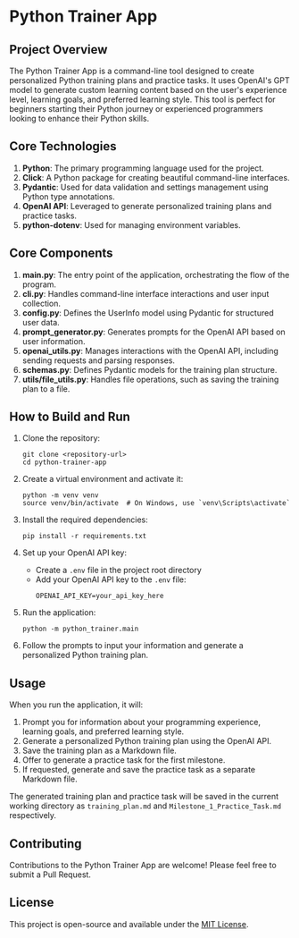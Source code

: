 # Python Trainer App

## Project Overview

The Python Trainer App is a command-line tool designed to create personalized Python training plans and practice tasks. It uses OpenAI's GPT model to generate custom learning content based on the user's experience level, learning goals, and preferred learning style. This tool is perfect for beginners starting their Python journey or experienced programmers looking to enhance their Python skills.

## Core Technologies

1. **Python**: The primary programming language used for the project.
2. **Click**: A Python package for creating beautiful command-line interfaces.
3. **Pydantic**: Used for data validation and settings management using Python type annotations.
4. **OpenAI API**: Leveraged to generate personalized training plans and practice tasks.
5. **python-dotenv**: Used for managing environment variables.

## Core Components

1. **main.py**: The entry point of the application, orchestrating the flow of the program.
2. **cli.py**: Handles command-line interface interactions and user input collection.
3. **config.py**: Defines the UserInfo model using Pydantic for structured user data.
4. **prompt_generator.py**: Generates prompts for the OpenAI API based on user information.
5. **openai_utils.py**: Manages interactions with the OpenAI API, including sending requests and parsing responses.
6. **schemas.py**: Defines Pydantic models for the training plan structure.
7. **utils/file_utils.py**: Handles file operations, such as saving the training plan to a file.

## How to Build and Run

1. Clone the repository:
   ```
   git clone <repository-url>
   cd python-trainer-app
   ```

2. Create a virtual environment and activate it:
   ```
   python -m venv venv
   source venv/bin/activate  # On Windows, use `venv\Scripts\activate`
   ```

3. Install the required dependencies:
   ```
   pip install -r requirements.txt
   ```

4. Set up your OpenAI API key:
   - Create a `.env` file in the project root directory
   - Add your OpenAI API key to the `.env` file:
     ```
     OPENAI_API_KEY=your_api_key_here
     ```

5. Run the application:
   ```
   python -m python_trainer.main
   ```

6. Follow the prompts to input your information and generate a personalized Python training plan.

## Usage

When you run the application, it will:
1. Prompt you for information about your programming experience, learning goals, and preferred learning style.
2. Generate a personalized Python training plan using the OpenAI API.
3. Save the training plan as a Markdown file.
4. Offer to generate a practice task for the first milestone.
5. If requested, generate and save the practice task as a separate Markdown file.

The generated training plan and practice task will be saved in the current working directory as `training_plan.md` and `Milestone_1_Practice_Task.md` respectively.

## Contributing

Contributions to the Python Trainer App are welcome! Please feel free to submit a Pull Request.

## License

This project is open-source and available under the [MIT License](LICENSE).
